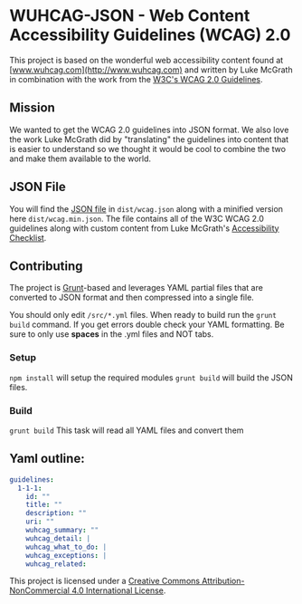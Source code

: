 WUHCAG-JSON - Web Content Accessibility Guidelines (WCAG) 2.0
===============

This project is based on the wonderful web accessibility content found at [www.wuhcag.com](http://www.wuhcag.com) and written by Luke McGrath in combination with the work from the [W3C's WCAG 2.0 Guidelines](http://www.w3.org/TR/WCAG20/).

## Mission
We wanted to get the WCAG 2.0 guidelines into JSON format. We also love the work Luke McGrath did by "translating" the guidelines into content that is easier to understand so we thought it would be cool to combine the two and make them available to the world.

## JSON File
You will find the [JSON file](https://github.com/EmergeInteractive/wuhcag-json/blob/master/dist/wcag.json) in `dist/wcag.json` along with a minified version here `dist/wcag.min.json`. The file contains all of the W3C WCAG 2.0 guidelines along with custom content from Luke McGrath's [Accessibility Checklist](https://www.wuhcag.com/wcag-checklist/).

## Contributing
The project is [Grunt](http://gruntjs.com/)-based and leverages YAML partial files that are converted to JSON format and then compressed into a single file.

You should only edit `/src/*.yml` files. When ready to build run the `grunt build` command. If you get errors double check your YAML formatting. Be sure to only use **spaces** in the .yml files and NOT tabs.

### Setup
`npm install` will setup the required modules
`grunt build` will build the JSON files.

### Build
`grunt build` This task will read all YAML files and convert them

## Yaml outline:
``` yaml
guidelines:
  1-1-1:
    id: ""
    title: ""
    description: ""
    uri: ""
    wuhcag_summary: ""
    wuhcag_detail: |
    wuhcag_what_to_do: |
    wuhcag_exceptions: |
    wuhcag_related:
```

This project is licensed under a <a href="http://creativecommons.org/licenses/by-nc/4.0/">Creative Commons Attribution-NonCommercial 4.0 International License</a>.
